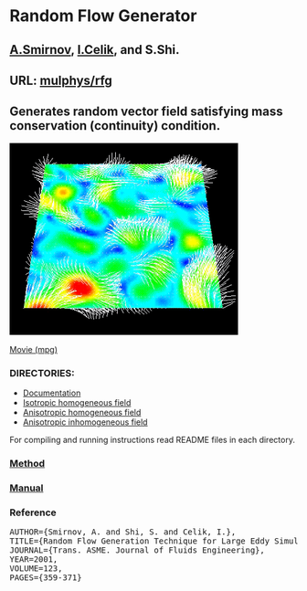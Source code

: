 # Random Flow Generator

## [A.Smirnov](mailto:andrei.v.smirnov@gmail.com), [I.Celik](ismail.celik@wvu.edu), and S.Shi.

## URL: [mulphys/rfg](http://galacticbubble.com/mulphys/rfg)

## Generates random vector field satisfying mass conservation (continuity) condition.

![vec](vec.gif)

[Movie (mpg)](vec.mpg)

### DIRECTORIES:

- [Documentation](doc/)
- [Isotropic homogeneous field](IsoHomo/)
- [Anisotropic homogeneous field](AnisoHomo/)
- [Anisotropic inhomogeneous field](AnisoInhomo/)

For compiling and running instructions read README files in each directory.

### [Method](doc/article.pdf)

### [Manual](doc/manual.pdf)

### Reference

<pre>
AUTHOR={Smirnov, A. and Shi, S. and Celik, I.},
TITLE={Random Flow Generation Technique for Large Eddy Simulations and Particle-Dynamics Modeling},
JOURNAL={Trans. ASME. Journal of Fluids Engineering},
YEAR=2001,
VOLUME=123,
PAGES={359-371}
</pre>
